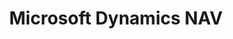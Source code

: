 ---
title: "Microsoft Dynamics NAV"
seoTitle: "Microsoft Dynamics NAV"
seoDescription: "Omnico had a common challenge: how to integrate SYSPRO into multiple sales channels. Our solution? A Magento B2B and B2C e-commerce website integrated with Stock2Shop. We worked closely with Omnico to create the perfect solution to suit their needs. Read more!"
lead: "Omnico is a major importer of lifestyle, cycle and electronic brands, including GoPro, Canondale, Giro, Stages, Ryder and Red-e."
summary: "Microsoft Dynamics NAV helps SMEs and large international groups manage their accounting and finances, supply chain, and operations."
image: "/images/dynamics.png"
imageAlt: "Microsoft Dynamics NAV"
imageTitle: "Microsoft Dynamics NAV"
imageWidth: "148"
category: "logistics"
aliases: "/dynamics/dynamics/"
weight: 17
---